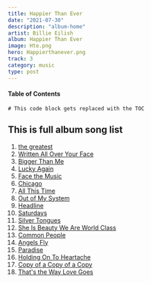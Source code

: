 ```yaml
---
title: Happier Than Ever
date: "2021-07-30"
description: "album-home"
artist: Billie Eilish
album: Happier Than Ever
image: Hte.png
hero: Happierthanever.png
track: 3
category: music
type: post
---
```


#### Table of Contents

```toc
# This code block gets replaced with the TOC
```

## This is full album song list

1. [the greatest](../Song-list/the-greatest.md)
2. [Written All Over Your Face](../Song-list/written-all-over-your-face.md)
3. [Bigger Than Me](../Song-list/bigger-than-me.md)
4. [Lucky Again](../Song-list/lucky-again.md)
5. [Face the Music](../Song-list/face-the-music.md)
6. [Chicago](../Song-list/chicago.md)
7. [All This Time](../Song-list/all-this-time.md)
8. [Out of My System](../Song-list/out-of-my-system.md)
9. [Headline](../Song-list/headline.md)
10. [Saturdays](../Song-list/saturdays.md)
11. [Silver Tongues](../Song-list/silver-tongues.md)
12. [She Is Beauty We Are World Class](../Song-list/she-is-beauty-we-are-world-class.md)
13. [Common People](../Song-list/common-people.md)
14. [Angels Fly](../Song-list/angels-fly.md)
15. [Paradise](../Song-list/paradise.md)
16. [Holding On To Heartache](../Song-list/holding-on-to-heartache.md)
17. [Copy of a Copy of a Copy](../Song-list/copy-of-a-copy-of-a-copy.md)
18. [That's the Way Love Goes](../Song-list/thats-the-way-love-goes.md)
